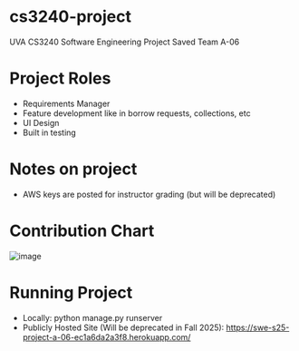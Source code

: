 # cs3240-project
UVA CS3240 Software Engineering Project Saved
Team A-06

# Project Roles
- Requirements Manager
- Feature development like in borrow requests, collections, etc
- UI Design
- Built in testing

# Notes on project
- AWS keys are posted for instructor grading (but will be deprecated)

# Contribution Chart
![image](https://github.com/user-attachments/assets/da435e4a-df43-4fa4-85dd-0daa4616c70f)

# Running Project
- Locally: python manage.py runserver
- Publicly Hosted Site (Will be deprecated in Fall 2025): https://swe-s25-project-a-06-ec1a6da2a3f8.herokuapp.com/
